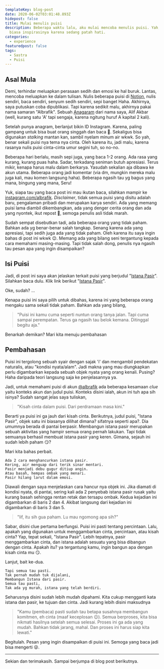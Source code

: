 ```yaml
---
templateKey: blog-post
date: 2020-06-02T03:01:48.893Z
hidepost: false
title: Mulai menulis puisi
description: Beberapa waktu lalu, aku mulai mencoba menulis puisi. Yah, seperti
  biasa inspirasinya karena sedang patah hati.
categories:
  - experience
featuredpost: false
tags:
  - Sastra
  - Puisi
---
```

## Asal Mula

Demi, terhindar meluapkan perasaan sedih dan emosi ke hal buruk. Lantas, mencoba meluapkan ke dalam tulisan. Nulis beberapa puisi di [Notion](notion.so), nulis sendiri, baca sendiri, senyum sedih sendiri, sepi banget Haha. Akhirnya, saya putuskan coba dipublikasi. Tapi karena sedikit malu, akhirnya pakai nama samaran "Albrafik". Sebuah [Anagaram](https://en.wikipedia.org/wiki/Anagram) dari nama saya, Alif Akbar (well, kurang satu 'A' tapi sengaja, karena ngitung huruf A kapital 2 kali).

Setelah punya anagram, berlanjut bikin ID Instagram. Karena, paling gampang untuk bisa buat orang singgah dan baca 🤣. Sekaligus bisa digunakan *stalking* mantan kan, sambil nyelam minum air wkwk. So yah, benar sekali puisi nya tema nya cinta. Oleh karena itu, jadi malu, karena rasanya nulis puisi cinta-cinta umur segini tuh, so no-no.

Beberapa hari berlalu, masih sepi juga, yang baca 1-2 orang. Ada rasa yang kurang, kurang puas haha. Sadar, terkadang seniman butuh apresiasi. Terus mikir, kenapa harus malu dalam berkarya. Yasudah sekalian aja dibawa ke akun utama. Beberapa orang jadi komentar (via dm, mungkin mereka malu juga kali, mau komen langsung haha). Beberapa ngasih tau yg bagus yang mana, bingung yang mana, Seru! 

Yuk, siapa tau yang baca post ini mau ikutan baca, silahkan mampir ke [instagram.com/albrafik](https://instagram.com/albrafik). *Disclaimer*, tidak semua puisi yang disitu adalah baru, pengalaman pribadi dan merupakan karya sendiri. Ada yang memang puisi lama diambil dikembangkan, ada yang denger cerita orang dan ada yang nyontek, ikut repost 🤭, semoga penulis asli tidak marah.

Sudah sempat disebutkan tadi, ada beberapa orang yang tidak paham. Bahkan ada yg benar-benar salah tangkap. Senang karena ada yang apresiasi, tapi sedih juga ada yang tidak paham. Oleh karena itu saya ingin bahas di post ini wkwk 😉. Memang ada yang bilang seni tergantung kepada cara memahami masing-masing. Tapi tidak salah dong, penulis nya ngasih tau pesan apa yang ingin disampaikan?

## Isi Puisi

Jadi, di post ini saya akan jelaskan terkait puisi yang berjudul "[Istana Pasir](https://www.instagram.com/p/CAmVmffpm-P)". Silahkan baca dulu. Klik link berikut "[Istana Pasir](https://www.instagram.com/p/CAmVmffpm-P)".

Oke, sudah? ...

Kenapa puisi ini saya pilih untuk dibahas, karena ini yang beberapa orang mengaku sama sekali tidak paham. Bahkan ada yang bilang, 
> "Puisi ini kamu cuma seperti nuntun orang tanya jalan. Tapi cuma sampai perempatan. Terus ga ngasih tau belok kemana. Ditinggal begitu aja."

Benarkah demikan? Mari kita menuju pembahasan

## Pembahasan

Puisi ini tergolong sebuah syair dengan sajak 'i' dan mengambil pendekatan naturalis, atau "kondisi nyata/alam". Jadi makna yang mau diungkapkan perlu digambarkan kepada sebuah objek nyata yang orang kenali. Pusing? Haha daripada teori langsung saja ke penjelasannya ya. 

Jadi, untuk memahami puisi di akun [@albrafik](https://instagram.com/albrafik) ada beberapa kesamaan _clue_ yaitu konteks akun dan judul puisi. Konteks disini ialah, akun ini tuh apa sih isinya? Sudah sangat jelas saya tuliskan, 

> "Kisah cinta dalam puisi. Dari perdramaan masa kini."

Berarti ya puisi ini ga jauh dari kisah cinta. Berikutnya, judul puisi, "Istana Pasir", objek satu ini biasanya dilihat dimana? sifatnya seperti apa?. Dia umumnya berada di pantai berpasir. Membangun istana pasir merupakan sebuah aktivitas yang hampir semua orang pernah lakukan. Tapi tidak semuanya berhasil membuat istana pasir yang keren. Gimana, sejauh ini sudah lebih paham 😏?

Mari kita bahas perbait.

```
Ada 2 cara menghancurkan istana pasir.
Kering, air menguap dari terik sinar mentari.
Pasir menjadi debu gugur ditiup angin.
Atau basah, hempas ombak yang menari.
Pasir hilang larut dalam emosi.
```

Diawali dengan saya menjelaskan cara hancur nya objek ini. Jika diamati di kondisi nyata, di pantai, sering kali ada 2 penyebab istana pasir rusak yaitu kurang basah sehingga rentan retak dan tersapu ombak. Kedua kejadian ini digambarkan di baris 2 dan 4. Akibat langsung dari kejadian ini digambarkan di baris 3 dan 5. 

> "lif, itu sih gua paham. Lu mau ngomong apa sih?"

Sabar, disini clue pertama berfungsi. Puisi ini pasti tentang percintaan. Lalu, apakah yang digunakan untuk menggambarkan cinta, percintaan, atau kisah cinta? Yap, tepat sekali, "Istana Pasir". Lebih tepatnya, pasir menggambarkan cinta, dan istana adalah sesuatu yang bisa dibangun dengan cinta. Apakah itu? ya tergantung kamu, ingin bangun apa dengan kisah cinta mu 😏.

Lanjut, bait ke-dua.

```
Tapi semua tau pasti.
Tak pernah mudah tuk dijalani,
Membangun Istana dari pasir.
Semua tau pasti,
Tak ada yg murah, istana yang telah berdiri.
```

Seharusnya disini sudah lebih mudah dipahami. Kita cukup mengganti kata istana dan pasir, ke tujuan dan cinta. Jadi kurang lebih disini maksudnya

> "Kamu (pembaca) pasti sudah tau betapa susahnya membangun komitmen, eh cinta (maaf keceplosan 😉). Semua berproses, kita bisa nikmati hasilnya setelah semua selesai. Proses ini ga ada yang mudah. Bahkan tidak jarang, mahal. Dan proses ini harus siap kita lewati."

Begitulah. Pesan yang ingin disampaikan di puisi ini. Semoga yang baca jadi bisa mengerti 😜.

---
Sekian dan terimakasih.
Sampai berjumpa di blog post berikutnya.
